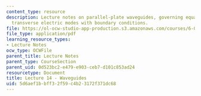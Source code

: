 ```yaml
---
content_type: resource
description: Lecture notes on parallel-plate waveguides, governing equations, and
  transverse electric modes with boundary conditions.
file: https://ol-ocw-studio-app-production.s3.amazonaws.com/courses/6-013-electromagnetics-and-applications-fall-2005/5d6aef1bbff32f59c4b23172f371dc68_lec14.pdf
file_type: application/pdf
learning_resource_types:
- Lecture Notes
ocw_type: OCWFile
parent_title: Lecture Notes
parent_type: CourseSection
parent_uid: 0d523bc2-e479-e903-ceb7-d101c853ad24
resourcetype: Document
title: Lecture 14 - Waveguides
uid: 5d6aef1b-bff3-2f59-c4b2-3172f371dc68
---
```

